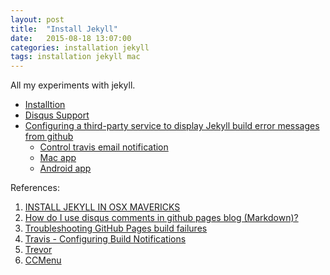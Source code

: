 ```yaml
---
layout: post
title:  "Install Jekyll"
date:   2015-08-18 13:07:00
categories: installation jekyll
tags: installation jekyll mac
---
```


All my experiments with jekyll.

- [Installtion](http://internet-inspired.com/wrote/install-jekyll-in-osx-mavericks/)
- [Disqus Support](http://stackoverflow.com/questions/21446165/how-do-i-use-disqus-comments-in-github-pages-blog-markdown)
- [Configuring a third-party service to display Jekyll build error messages from github](https://help.github.com/articles/troubleshooting-github-pages-build-failures/#configuring-a-third-party-service-to-display-jekyll-build-error-messages)
    - [Control travis email notification](http://docs.travis-ci.com/user/notifications/)
    - [Mac app](http://ccmenu.org/)
    - [Android app](http://www.trevorapp.com/)

References:

1. [INSTALL JEKYLL IN OSX MAVERICKS](http://internet-inspired.com/wrote/install-jekyll-in-osx-mavericks/)
2. [How do I use disqus comments in github pages blog (Markdown)?](http://stackoverflow.com/questions/21446165/how-do-i-use-disqus-comments-in-github-pages-blog-markdown)
3. [Troubleshooting GitHub Pages build failures](https://help.github.com/articles/troubleshooting-github-pages-build-failures/)
4. [Travis - Configuring Build Notifications](http://docs.travis-ci.com/user/notifications/)
5. [Trevor](http://www.trevorapp.com/)
6. [CCMenu](http://ccmenu.org/)
